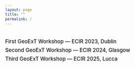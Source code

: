 ```yaml
---
layout: page
title: ""
permalink: /
---
```


<style>
/* Hide Minima's auto headings and footer block */
.page-heading, .site-footer { display: none; }

/* Clean single-column, no bullets, modest size */
.archive-list { list-style: none; padding-left: 0; margin: 2.5rem 0; }
.archive-list li { margin: .5rem 0; }
.archive-list a {
  display: inline-block;
  font-size: 1.05rem;
  font-weight: 500;
  text-decoration: none;
}
.archive-list a:hover { text-decoration: underline; }
</style>

<ul class="archive-list">
  <li><a href="https://geo-ext.github.io/GeoExT2023/">First GeoExT Workshop — ECIR 2023, Dublin</a></li>
  <li><a href="https://geo-ext.github.io/GeoExT2024/">Second GeoExT Workshop — ECIR 2024, Glasgow</a></li>
  <li><a href="https://geo-ext.github.io/GeoExT2025/">Third GeoExT Workshop — ECIR 2025, Lucca</a></li>
</ul>
